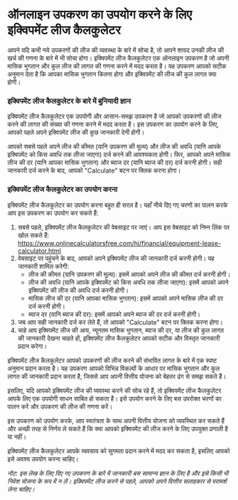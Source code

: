 ऑनलाइन उपकरण का उपयोग करने के लिए इक्विपमेंट लीज कैलकुलेटर
==========================================================

आपने यदि कभी नये उपकरणों की लीज की व्यवस्था के बारे में सोचा है, तो आपने शायद उनकी लीज की खर्च की गणना के बारे में भी सोचा होगा। इक्विपमेंट लीज कैलकुलेटर एक ऑनलाइन उपकरण है जो अपनी मासिक भुगतान और कुल लीज की लागत की गणना करने में मदद करता है। यह उपकरण आपको सटीक अनुमान देता है कि आपका मासिक भुगतान कितना होगा और इक्विपमेंट की लीज की कुल लागत क्या होगी।

### इक्विपमेंट लीज कैलकुलेटर के बारे में बुनियादी ज्ञान

इक्विपमेंट लीज कैलकुलेटर एक उपयोगी और आसान-समझ उपकरण है जो आपको उपकरणों की लीज करने की लागत की संख्या की गणना करने में मदद करता है। इस उपकरण का उपयोग करने के लिए, आपको पहले अपने इक्विपमेंट लीज की कुछ जानकारी देनी होगी।

आपको सबसे पहले अपने लीज की कीमत (यानि उपकरण की मूल्य) और लीज की अवधि (यानि आपके इक्विपमेंट को किस अवधि तक लीजा जाएगा) दर्ज करने की आवश्यकता होगी। फिर, आपको अपने मासिक लीज की दर (यानि आपका मासिक भुगतान) और ब्याज दर (यानि ब्याज की दर) दर्ज करनी होगी। सही जानकारी दर्ज करने के बाद, आपको "Calculate" बटन पर क्लिक करना होगा।

### इक्विपमेंट लीज कैलकुलेटर का उपयोग करना

इक्विपमेंट लीज कैलकुलेटर का उपयोग करना बहुत ही सरल है। यहाँ नीचे दिए गए चरणों का पालन करके आप इस उपकरण का उपयोग कर सकते हैं:

1. सबसे पहले, इक्विपमेंट लीज कैलकुलेटर की वेबसाइट पर जाएं। आप इस वेबसाइट को निम्न लिंक पर खोल सकते हैं: <https://www.onlinecalculatorsfree.com/hi/financial/equipment-lease-calculator.html>
2. वेबसाइट पर पहुंचने के बाद, आपको अपने इक्विपमेंट लीज की जानकारी दर्ज करनी होगी। यह जानकारी शामिल करेगी: 
    - लीज की कीमत (यानि उपकरण की मूल्य): इसमें आपको अपने लीज की कीमत दर्ज करनी होगी।
    - लीज की अवधि (यानि आपके इक्विपमेंट को किस अवधि तक लीजा जाएगा): इसमें आपको अपने इक्विपमेंट की लीज की अवधि दर्ज करनी होगी।
    - मासिक लीज की दर (यानि आपका मासिक भुगतान): इसमें आपको अपने मासिक लीज की दर दर्ज करनी होगी।
    - ब्याज दर (यानि ब्याज की दर): इसमें आपको अपने ब्याज की दर दर्ज करनी होगी।
3. जब आप सही जानकारी दर्ज कर लेते हैं, तो आपको "Calculate" बटन पर क्लिक करना होगा।
4. चाहे आप इक्विपमेंट लीज की आय, न्यूनतम मासिक भुगतान, ब्याज की दर, या लीज की कुल लागत की जानकारी देखना चाहते हों, इक्विपमेंट लीज कैलकुलेटर आपको सटीक और विस्तृत जानकारी प्रदान करेगा।

इक्विपमेंट लीज कैलकुलेटर आपको उपकरणों की लीज करने की संभावित लागत के बारे में एक स्पष्ट अनुमान प्रदान करता है। यह उपकरण आपको विभिन्न विकल्पों के आधार पर मासिक भुगतान और कुल लागत की जानकारी प्रदान करता है, जिससे आप अपनी वित्तीय योजना को बेहतर ढंग से समझ सकते हैं।

इसलिए, यदि आपको इक्विपमेंट लीज की व्यवस्था करने की सोच रहे हैं, तो इक्विपमेंट लीज कैलकुलेटर आपके लिए एक उपयोगी साधन साबित हो सकता है। इसे उपयोग करने के लिए बस उपरोक्त चरणों का पालन करें और उपकरण की लीज की गणना करें।

इस उपकरण को उपयोग करके, आप स्वतंत्रता के साथ अपनी वित्तीय योजना को व्यवस्थित कर सकते हैं और अच्छी तरह से निर्णय ले सकते हैं कि क्या आपको इक्विपमेंट की लीज करने के लिए उपयुक्त प्रणाली है या नहीं।

इक्विपमेंट लीज कैलकुलेटर आपके व्यवसाय को सुगमता प्रदान करने में मदद कर सकता है, इसलिए आपको इसे अवश्य उपयोग करना चाहिए।

*नोट: इस लेख के लिए दिए गए उपकरण के बारे में जानकारी बस सामान्य ज्ञान के लिए है और इसे किसी भी निवेश योजना के रूप में न लें। इक्विपमेंट लीज करने से पहले, आपको अपने वित्तीय सलाहकार से परामर्श लेना चाहिए।*